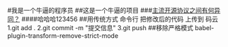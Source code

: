 #我是一个牛逼的程序员
##这是一个牛逼的项目
###[主流开源协议之间有何异同？](https://www.zhihu.com/question/19568896)
####哈哈哈123456
##用传统方式  命令行 把修改后的代码 上传到 码云
1.git add .
2.git commit -m "提交信息"
3.git push
##移除严格模式
babel-plugin-transform-remove-strict-mode